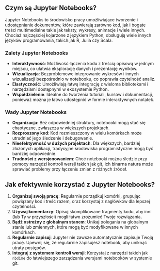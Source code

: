 ## Czym są Jupyter Notebooks?

Jupyter Notebooks to środowisko pracy umożliwiające tworzenie i udostępnianie dokumentów, które zawierają zarówno kod, jak i bogate treści multimedialne takie jak teksty, wykresy, animacje i wiele innych. Chociaż najczęściej kojarzone z językiem Python, obsługują wiele innych języków programowania, takich jak R, Julia czy Scala.

### Zalety Jupyter Notebooks

- **Interaktywność**: Możliwość łączenia kodu z treścią opisową w jednym miejscu, co ułatwia eksplorację danych i prezentację wyników.
- **Wizualizacja**: Bezproblemowe integrowanie wykresów i innych wizualizacji bezpośrednio w notebooku, co poprawia czytelność analiz.
- **Elastyczność**: Umożliwiają łatwą integrację z wieloma bibliotekami i narzędziami dostępnymi w ekosystemie Python.
- **Współdzielenie**: Idealne do tworzenia tutoriali, kursów i dokumentacji, ponieważ można je łatwo udostępnić w formie interaktywnych notatek.

### Wady Jupyter Notebooks

- **Organizacja**: Bez odpowiedniej struktury, notebooki mogą stać się chaotyczne, zwłaszcza w większych projektach.
- **Rozproszony kod**: Kod rozmieszczony w wielu komórkach może utrudniać jego śledzenie i debugowanie.
- **Nieefektywność w dużych projektach**: Dla większych, bardziej złożonych aplikacji, tradycyjne środowiska programistyczne mogą być bardziej odpowiednie.
- **Trudności z wersjonowaniem**: Choć notebooki można śledzić przy pomocy narzędzi kontroli wersji takich jak git, ich binarna natura może sprawiać problemy przy łączeniu zmian z różnych źródeł.

## Jak efektywnie korzystać z Jupyter Notebooks?

1. **Organizuj swoją pracę**: Regularnie porządkuj komórki, grupując powiązany kod i treść razem, oraz korzystaj z nagłówków dla lepszej czytelności.
2. **Używaj komentarzy**: Opisuj skomplikowane fragmenty kodu, aby inni (lub Ty w przyszłości) mogli łatwo zrozumieć Twoje rozwiązania.
3. **Bądź ostrożny z globalnym stanem**: Unikaj polegania na globalnym stanie lub zmiennych, które mogą być modyfikowane w innych komórkach.
4. **Regularnie zapisuj**: Jupyter nie zawsze automatycznie zapisuje Twoją pracę. Upewnij się, że regularnie zapisujesz notebook, aby uniknąć utraty postępów.
5. **Integruj z systemem kontroli wersji**: Korzystaj z narzędzi takich jak `nbdime` do łatwiejszego zarządzania wersjami notebooków w systemie git.
